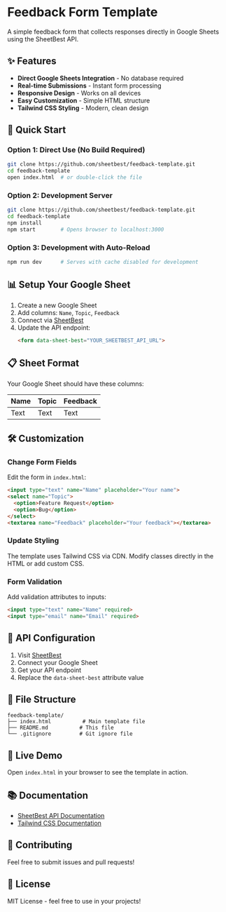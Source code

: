 # Feedback Form Template

A simple feedback form that collects responses directly in Google Sheets using the SheetBest API.

## ✨ Features

- **Direct Google Sheets Integration** - No database required
- **Real-time Submissions** - Instant form processing
- **Responsive Design** - Works on all devices
- **Easy Customization** - Simple HTML structure
- **Tailwind CSS Styling** - Modern, clean design

## 🚀 Quick Start

### Option 1: Direct Use (No Build Required)
```bash
git clone https://github.com/sheetbest/feedback-template.git
cd feedback-template
open index.html  # or double-click the file
```

### Option 2: Development Server
```bash
git clone https://github.com/sheetbest/feedback-template.git
cd feedback-template
npm install
npm start        # Opens browser to localhost:3000
```

### Option 3: Development with Auto-Reload
```bash
npm run dev      # Serves with cache disabled for development
```

## 📊 Setup Your Google Sheet

1. Create a new Google Sheet
2. Add columns: `Name`, `Topic`, `Feedback`  
3. Connect via [SheetBest](https://sheetbest.com)
4. Update the API endpoint:
   ```html
   <form data-sheet-best="YOUR_SHEETBEST_API_URL">
   ```

## 📋 Sheet Format

Your Google Sheet should have these columns:

| Name | Topic | Feedback |
|------|-------|----------|
| Text | Text  | Text     |

## 🛠️ Customization

### Change Form Fields

Edit the form in `index.html`:

```html
<input type="text" name="Name" placeholder="Your name">
<select name="Topic">
  <option>Feature Request</option>
  <option>Bug</option>
</select>
<textarea name="Feedback" placeholder="Your feedback"></textarea>
```

### Update Styling

The template uses Tailwind CSS via CDN. Modify classes directly in the HTML or add custom CSS.

### Form Validation

Add validation attributes to inputs:

```html
<input type="text" name="Name" required>
<input type="email" name="Email" required>
```

## 📡 API Configuration

1. Visit [SheetBest](https://sheetbest.com)
2. Connect your Google Sheet
3. Get your API endpoint
4. Replace the `data-sheet-best` attribute value

## 📁 File Structure

```
feedback-template/
├── index.html          # Main template file
├── README.md          # This file
└── .gitignore         # Git ignore file
```

## 🌟 Live Demo

Open `index.html` in your browser to see the template in action.

## 📚 Documentation

- [SheetBest API Documentation](https://docs.sheetbest.com)
- [Tailwind CSS Documentation](https://tailwindcss.com/docs)

## 🤝 Contributing

Feel free to submit issues and pull requests!

## 📄 License

MIT License - feel free to use in your projects!
